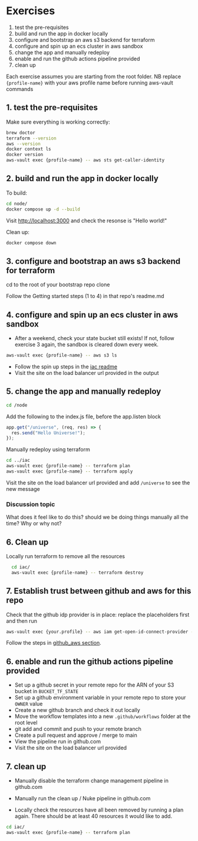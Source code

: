 # Exercises

1. test the pre-requisites
2. build and run the app in docker locally
3. configure and bootstrap an aws s3 backend for terraform
4. configure and spin up an ecs cluster in aws sandbox
5. change the app and manually redeploy
6. enable and run the github actions pipeline provided
7. clean up

Each exercise assumes you are starting from the root folder.
NB replace `{profile-name}` with your aws profile name before running aws-vault commands

## 1. test the pre-requisites
Make sure everything is working correctly:

```sh
brew doctor
terraform --version
aws --version
docker context ls
docker version
aws-vault exec {profile-name} -- aws sts get-caller-identity 
```

## 2. build and run the app in docker locally

To build:
```sh
cd node/
docker compose up -d --build
```
Visit [http://localhost:3000](http://localhost:3000) and check the resonse is "Hello world!"

Clean up:
```sh
docker compose down
```

## 3. configure and bootstrap an aws s3 backend for terraform

cd to the root of your bootstrap repo clone

Follow the Getting started steps (1 to 4) in that repo's readme.md

## 4. configure and spin up an ecs cluster in aws sandbox

- After a weekend, check your state bucket still exists! If not, follow exercise 3 again, the sandbox is cleared down every week.
  
```sh
aws-vault exec {profile-name} -- aws s3 ls
```

- Follow the spin up steps in the [iac readme](../iac/readme.md)
- Visit the site on the load balancer url provided in the output

## 5. change the app and manually redeploy

```sh
cd /node
```

Add the following to the index.js file, before the app.listen block

```js
app.get("/universe", (req, res) => {
  res.send("Hello Universe!");
});
```

Manually redeploy using terraform

```sh
cd ../iac
aws-vault exec {profile-name} -- terraform plan
aws-vault exec {profile-name} -- terraform apply
```

Visit the site on the load balancer url provided and add `/universe` to see the new message
  
### Discussion topic

What does it feel like to do this? should we be doing things manually all the time? Why or why not?

## 6. Clean up

Locally run terraform to remove all the resources

```sh
  cd iac/
  aws-vault exec {profile-name} -- terraform destroy
```

## 7. Establish trust between github and aws for this repo

Check that the github idp provider is in place: replace the placeholders first and then run

```sh
aws-vault exec {your.profile} -- aws iam get-open-id-connect-provider --open-id-connect-provider-arn arn:aws:iam::{sandbox.account.number}:oidc-provider/token.actions.githubusercontent.com
```

Follow the steps in [github_aws section](../github_aws/readme.md).

## 6. enable and run the github actions pipeline provided

- Set up a github secret in your remote repo for the ARN of your S3 bucket in `BUCKET_TF_STATE`
- Set up a github environment variable in your remote repo to store your `OWNER` value
- Create a new github branch and check it out locally
- Move the workflow templates into a new `.github/workflows` folder at the root level
- git add and commit and push to your remote branch
- Create a pull request and approve / merge to main
- View the pipeline run in github.com
- Visit the site on the load balancer url provided

## 7. clean up

- Manually disable the terraform change management pipeline in github.com
- Manually run the clean up / Nuke pipeline in github.com

- Locally check the resources have all been removed by running a plan again. There should be at least 40 resources it would like to add.
```sh
cd iac/
aws-vault exec {profile-name} -- terraform plan
```
